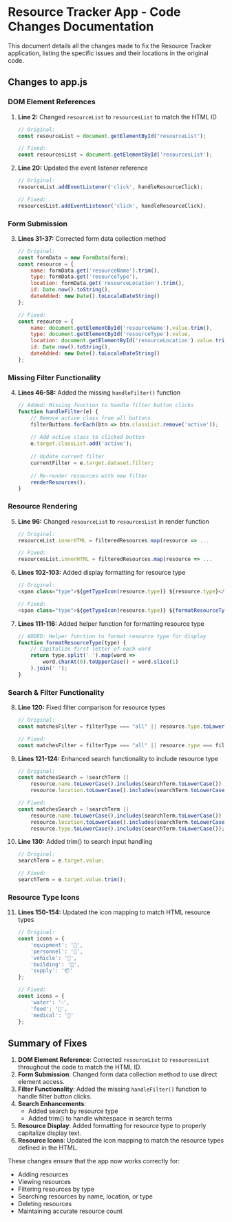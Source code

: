 # Resource Tracker App - Code Changes Documentation

This document details all the changes made to fix the Resource Tracker application, listing the specific issues and their locations in the original code.

## Changes to app.js

### DOM Element References
1. **Line 2:** Changed `resourceList` to `resourcesList` to match the HTML ID
   ```javascript
   // Original:
   const resourceList = document.getElementById("resourceList"); 
   
   // Fixed:
   const resourcesList = document.getElementById('resourcesList');
   ```

2. **Line 20:** Updated the event listener reference
   ```javascript
   // Original:
   resourceList.addEventListener('click', handleResourceClick);
   
   // Fixed:
   resourcesList.addEventListener('click', handleResourceClick);
   ```

### Form Submission
3. **Lines 31-37:** Corrected form data collection method
   ```javascript
   // Original:
   const formData = new FormData(form);
   const resource = {
       name: formData.get('resourceName').trim(),
       type: formData.get('resourceType'),
       location: formData.get('resourceLocation').trim(),
       id: Date.now().toString(),
       dateAdded: new Date().toLocaleDateString()
   };
   
   // Fixed:
   const resource = {
       name: document.getElementById('resourceName').value.trim(),
       type: document.getElementById('resourceType').value,
       location: document.getElementById('resourceLocation').value.trim(),
       id: Date.now().toString(),
       dateAdded: new Date().toLocaleDateString()
   };
   ```

### Missing Filter Functionality
4. **Lines 46-58:** Added the missing `handleFilter()` function
   ```javascript
   // Added: Missing function to handle filter button clicks
   function handleFilter(e) {
       // Remove active class from all buttons
       filterButtons.forEach(btn => btn.classList.remove('active'));
       
       // Add active class to clicked button
       e.target.classList.add('active');
       
       // Update current filter
       currentFilter = e.target.dataset.filter;
       
       // Re-render resources with new filter
       renderResources();
   }
   ```

### Resource Rendering
5. **Line 96:** Changed `resourceList` to `resourcesList` in render function
   ```javascript
   // Original:
   resourceList.innerHTML = filteredResources.map(resource => ...
   
   // Fixed:
   resourcesList.innerHTML = filteredResources.map(resource => ...
   ```

6. **Lines 102-103:** Added display formatting for resource type
   ```javascript
   // Original:
   <span class="type">${getTypeIcon(resource.type)} ${resource.type}</span>
   
   // Fixed:
   <span class="type">${getTypeIcon(resource.type)} ${formatResourceType(resource.type)}</span>
   ```

7. **Lines 111-116:** Added helper function for formatting resource type
   ```javascript
   // ADDED: Helper function to format resource type for display
   function formatResourceType(type) {
       // Capitalize first letter of each word
       return type.split(' ').map(word => 
           word.charAt(0).toUpperCase() + word.slice(1)
       ).join(' ');
   }
   ```

### Search & Filter Functionality
8. **Line 120:** Fixed filter comparison for resource types
   ```javascript
   // Original:
   const matchesFilter = filterType === "all" || resource.type.toLowerCase() === filterType.toLowerCase();
   
   // Fixed:
   const matchesFilter = filterType === "all" || resource.type === filterType;
   ```

9. **Lines 121-124:** Enhanced search functionality to include resource type
   ```javascript
   // Original:
   const matchesSearch = !searchTerm || 
       resource.name.toLowerCase().includes(searchTerm.toLowerCase()) ||
       resource.location.toLowerCase().includes(searchTerm.toLowerCase());
   
   // Fixed:
   const matchesSearch = !searchTerm || 
       resource.name.toLowerCase().includes(searchTerm.toLowerCase()) ||
       resource.location.toLowerCase().includes(searchTerm.toLowerCase()) ||
       resource.type.toLowerCase().includes(searchTerm.toLowerCase());
   ```

10. **Line 130:** Added trim() to search input handling
    ```javascript
    // Original:
    searchTerm = e.target.value;
    
    // Fixed:
    searchTerm = e.target.value.trim();
    ```

### Resource Type Icons
11. **Lines 150-154:** Updated the icon mapping to match HTML resource types
    ```javascript
    // Original:
    const icons = {
        'equipment': '🔧',
        'personnel': '👤', 
        'vehicle': '🚗',
        'building': '🏢',
        'supply': '📦'
    };
    
    // Fixed:
    const icons = {
        'water': '💧',
        'food': '🍲',
        'medical': '🏥'
    };
    ```

## Summary of Fixes

1. **DOM Element Reference**: Corrected `resourceList` to `resourcesList` throughout the code to match the HTML ID.
2. **Form Submission**: Changed form data collection method to use direct element access.
3. **Filter Functionality**: Added the missing `handleFilter()` function to handle filter button clicks.
4. **Search Enhancements**: 
   - Added search by resource type
   - Added trim() to handle whitespace in search terms
5. **Resource Display**: Added formatting for resource type to properly capitalize display text.
6. **Resource Icons**: Updated the icon mapping to match the resource types defined in the HTML.

These changes ensure that the app now works correctly for:
- Adding resources
- Viewing resources
- Filtering resources by type
- Searching resources by name, location, or type
- Deleting resources
- Maintaining accurate resource count
